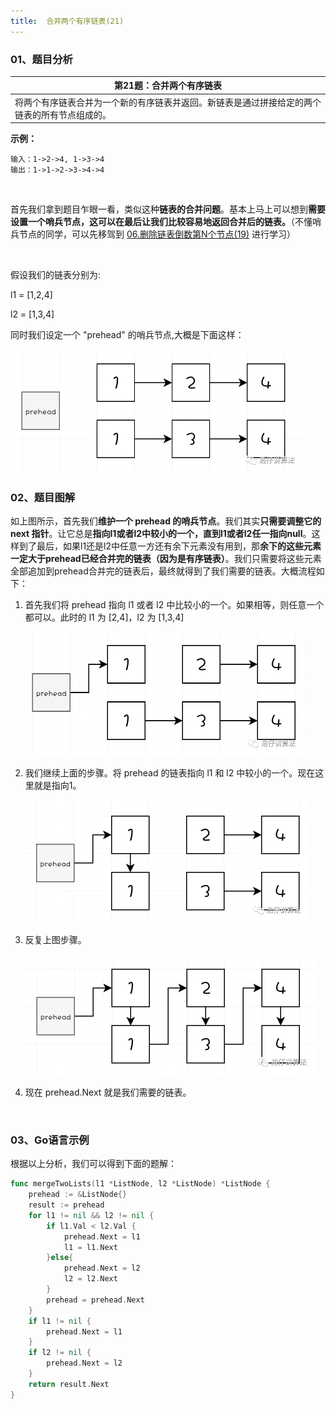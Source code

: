 ```yaml
---
title:  合并两个有序链表(21)
---
```


### 01、题目分析

| 第21题：合并两个有序链表                                     |
| ------------------------------------------------------------ |
| 将两个有序链表合并为一个新的有序链表并返回。新链表是通过拼接给定的两个链表的所有节点组成的。 |

**示例：**

```
输入：1->2->4, 1->3->4
输出：1->1->2->3->4->4
```

<br/>

首先我们拿到题目乍眼一看，类似这种**链表的合并问题**。基本上马上可以想到**需要设置一个哨兵节点，这可以在最后让我们比较容易地返回合并后的链表。**（不懂哨兵节点的同学，可以先移驾到  [06.删除链表倒数第N个节点(19)](c1/006.md)  进行学习）

<br/>

假设我们的链表分别为:

l1 = [1,2,4] 

l2 = [1,3,4]

同时我们设定一个 "prehead" 的哨兵节点,大概是下面这样：

<img src="./102/1.png" alt="PNG" style="zoom: 50%;" />

### 02、题目图解

如上图所示，首先我们**维护一个 prehead 的哨兵节点**。我们其实**只需要调整它的 next 指针**。让它总是**指向l1或者l2中较小的一个，直到l1或者l2任一指向null**。这样到了最后，如果l1还是l2中任意一方还有余下元素没有用到，那**余下的这些元素一定大于prehead已经合并完的链表（因为是有序链表）**。我们只需要将这些元素全部追加到prehead合并完的链表后，最终就得到了我们需要的链表。大概流程如下：

1. 首先我们将 prehead 指向 l1 或者 l2 中比较小的一个。如果相等，则任意一个都可以。此时的 l1 为 [2,4]，l2 为 [1,3,4]

   <img src="./102/2.png" alt="PNG" style="zoom: 50%;" />

2. 我们继续上面的步骤。将 prehead 的链表指向 l1 和 l2 中较小的一个。现在这里就是指向1。

   <img src="./102/3.jpg" alt="PNG" style="zoom:50%;" />

3. 反复上图步骤。

   <img src="./102/4.jpg" alt="PNG" style="zoom:50%;" />

4. 现在 prehead.Next 就是我们需要的链表。

   <br/>

### 03、Go语言示例

根据以上分析，我们可以得到下面的题解：

```go
func mergeTwoLists(l1 *ListNode, l2 *ListNode) *ListNode {
    prehead := &ListNode{}
    result := prehead
    for l1 != nil && l2 != nil {
        if l1.Val < l2.Val {
            prehead.Next = l1
            l1 = l1.Next
        }else{
            prehead.Next = l2
            l2 = l2.Next
        }
        prehead = prehead.Next
    }
    if l1 != nil {
        prehead.Next = l1
    }
    if l2 != nil {
        prehead.Next = l2
    }
    return result.Next
}
```
